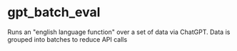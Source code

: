 # gpt_batch_eval
Runs an "english language function" over a set of data via ChatGPT. Data is grouped into batches to reduce API calls
